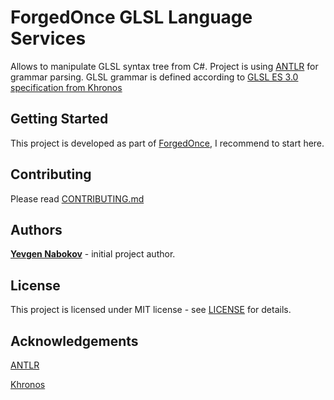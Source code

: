 # ForgedOnce GLSL Language Services
Allows to manipulate GLSL syntax tree from C#.
Project is using [ANTLR](https://github.com/antlr) for grammar parsing.
GLSL grammar is defined according to [GLSL ES 3.0 specification from Khronos](https://www.khronos.org/registry/OpenGL/specs/es/3.0/GLSL_ES_Specification_3.00.pdf)
## Getting Started
This project is developed as part of [ForgedOnce](https://github.com/YevgenNabokov/ForgedOnce/blob/master/README.md), I recommend to start here.
## Contributing
Please read [CONTRIBUTING.md](CONTRIBUTING.md)
## Authors
**[Yevgen Nabokov](https://github.com/YevgenNabokov)** - initial project author.
## License
This project is licensed under MIT license - see [LICENSE](LICENSE) for details.
## Acknowledgements
[ANTLR](https://github.com/antlr)

[Khronos](https://www.khronos.org/)
